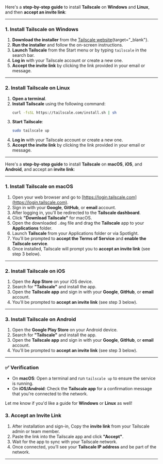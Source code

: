 Here's a **step-by-step guide** to install **Tailscale** on **Windows** and **Linux**, and then **accept an invite link**:

---

### 1. Install Tailscale on Windows

1. **Download the installer** from the [Tailscale website](https://tailscale.com/download/){target="_blank"}.
2. **Run the installer** and follow the on-screen instructions.
3. **Launch Tailscale** from the Start menu or by typing `tailscale` in the search bar.
4. **Log in** with your Tailscale account or create a new one.
5. **Accept the invite link** by clicking the link provided in your email or message.

---

### 2. Install Tailscale on Linux

1. **Open a terminal**.
2. **Install Tailscale** using the following command:
   ```bash
   curl -fsSL https://tailscale.com/install.sh | sh
   ```
3. **Start Tailscale**:
   ```bash
   sudo tailscale up
   ```
4. **Log in** with your Tailscale account or create a new one.
5. **Accept the invite link** by clicking the link provided in your email or message.

---

Here's a **step-by-step guide** to install **Tailscale** on **macOS**, **iOS**, and **Android**, and accept an **invite link**:

---

### 1. Install Tailscale on macOS

1. Open your web browser and go to [https://login.tailscale.com](https://login.tailscale.com).
2. Sign in with your **Google**, **GitHub**, or **email** account.
3. After logging in, you'll be redirected to the **Tailscale dashboard**.
4. Click **"Download Tailscale"** for macOS.
5. Open the downloaded `.dmg` file and drag the **Tailscale** app to your **Applications** folder.
6. Launch **Tailscale** from your Applications folder or via Spotlight.
7. You'll be prompted to **accept the Terms of Service** and **enable the Tailscale service**.
8. Once installed, Tailscale will prompt you to **accept an invite link** (see step 3 below).

---

### 2. Install Tailscale on iOS

1. Open the **App Store** on your iOS device.
2. Search for **"Tailscale"** and install the app.
3. Open the **Tailscale app** and sign in with your **Google**, **GitHub**, or **email** account.
4. You'll be prompted to **accept an invite link** (see step 3 below).

---

### 3. Install Tailscale on Android

1. Open the **Google Play Store** on your Android device.
2. Search for **"Tailscale"** and install the app.
3. Open the **Tailscale app** and sign in with your **Google**, **GitHub**, or **email** account.
4. You'll be prompted to **accept an invite link** (see step 3 below).

---

### ✅ Verification

- On **macOS**: Open a terminal and run `tailscale up` to ensure the service is running.
- On **iOS/Android**: Check the **Tailscale app** for a confirmation message that you're connected to the network.

Let me know if you'd like a guide for **Windows** or **Linux** as well!


### 3. Accept an Invite Link

1. After installation and sign-in, Copy the **invite link** from your Tailscale admin or team member.
2. Paste the link into the Tailscale app and click **"Accept"**.
3. Wait for the app to sync with your Tailscale network.
4. Once connected, you’ll see your **Tailscale IP address** and be part of the network.

---

